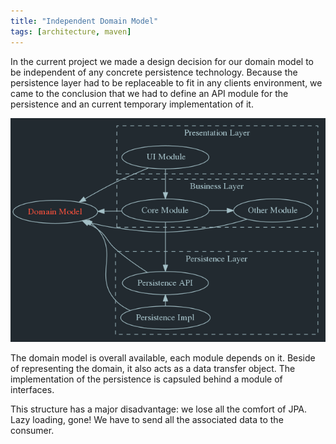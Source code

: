 ```yaml
---
title: "Independent Domain Model"
tags: [architecture, maven]
---
```


In the current project we made a design decision for our domain model to be independent of any concrete persistence technology. Because the persistence layer had to be replaceable to fit in any clients environment, we came to the conclusion that we had to define an API module for the persistence and an current temporary implementation of it.

![independent domain model](/images/blog/2014-09-09-independent-domain-model.png)

The domain model is overall available, each module depends on it. Beside of representing the domain, it also acts as a data transfer object. The implementation of the persistence is capsuled behind a module of interfaces.

This structure has a major disadvantage: we lose all the comfort of JPA. Lazy loading, gone! We have to send all the associated data to the consumer.
